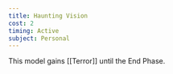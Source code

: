 ```yaml
---
title: Haunting Vision
cost: 2
timing: Active
subject: Personal
---
```

This model gains [[Terror]] until the End Phase.